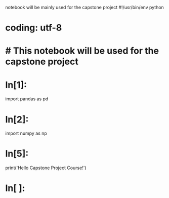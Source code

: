 notebook will be mainly used for the capstone project
#!/usr/bin/env python
# coding: utf-8

# # This notebook will be used for the capstone project

# In[1]:


import pandas as pd


# In[2]:


import numpy as np 


# In[5]:


print('Hello Capstone Project Course!')


# In[ ]:




